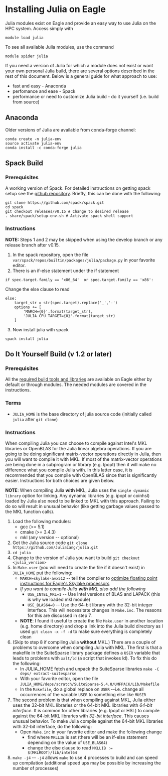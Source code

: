 # Installing Julia on Eagle

Julia modules exist on Eagle and provide an easy way to use Julia on the HPC system. Access simply with
```shell
module load julia
```
To see all available Julia modules, use the command
```shell
module spider julia
```
If you need a version of Julia for which a module does not exist or want your own personal Julia build, there are several options described in the rest of this document.  Below is a general guide for what approach to use:
* fast and easy - Anaconda
* perfomance and ease - Spack
* performance or need to customize Julia build - do it yourself (i.e. build from source)

## Anaconda
Older versions of Julia are available from conda-forge channel:
```
conda create -n julia-env
source activate julia-env
conda install -c conda-forge julia
```

## Spack Build

### Prerequisites

A working version of Spack.  For detailed instructions on getting spack setup see the [github repository](https://github.com/spack/spack).  Briefly, this can be done with the following:
```
git clone https://github.com/spack/spack.git
cd spack
git checkout releases/v0.15 # Change to desired release
. share/spack/setup-env.sh # Activate spack shell support
```

### Instructions

**NOTE:** Steps 1 and 2 may be skipped when using the develop branch or any release branch after v0.15.

1. In the spack repository, open the file `var/spack/repos/builtin/packages/julia/package.py` in your favorite editor.
2. There is an if-else statement under the if statement 
```
if spec.target.family == 'x86_64'  or spec.target.family == 'x86':
```
Change the else clause to read
```
else:
    target_str = str(spec.target).replace('_','-')
    options += [
        'MARCH={0}'.format(target_str),
        'JULIA_CPU_TARGET={0}'.format(target_str)
    ]
```
3. Now install julia with spack
 ```
 spack install julia
 ```

## Do It Yourself Build (v 1.2 or later)

### Prerequisites

All the [required build tools and libraries](https://github.com/JuliaLang/julia/blob/code-examples/doc/build/build.md#required-build-tools-and-external-libraries) are available on Eagle either by default or through modules.  The needed modules are covered in the instructions.

### Terms
* `JULIA_HOME` is the base directory of julia source code (initially called `julia` after `git clone`)

### Instructions
When compiling Julia you can choose to compile against Intel's MKL libraries or OpenBLAS for the Julia linear algebra operations. If you are going to be doing significant matrix-vector operations directly in Julia, then you will want to compile it with MKL. If most of the matrix-vector operations are being done in a subprogram or library (e.g. Ipopt) then it will make no difference what you compile Julia with.  In this latter case, it is recommended that you compile with OpenBLAS since that is significantly easier. Instructions for both choices are given below.

**NOTE**: When compiling Julia **with** MKL, Julia uses the `single dynamic library` option for linking.  Any dynamic libraries (e.g. ipopt or coinhsl) loaded by Julia also need to be linked to MKL with this approach.  Failing to do so will result in unusual behavior (like getting garbage values passed to the MKL function calls).

1. Load the following modules:
    * gcc (>= 5.1)
    * cmake (>= 3.4.3)
    * mkl (any version -- optional)
2. Get the Julia source code 
`git clone https://github.com/JuliaLang/julia.git`
3. `cd julia`
4. Change to the version of Julia you want to build `git checkout <julia_version>`
5. In `Make.user` (you will need to create the file if it doesn't exist) in `JULIA_HOME` put the following:
	* `MARCH=skylake-avx512` -- tell the compiler to [optimize floating point instructions for Eagle's Skylake processors](https://www.nrel.gov/hpc/eagle-software-libraries-mkl.html)
    * *If you want to compile Julia **with** MKL also add the following*
        * `USE_INTEL_MKL=1` -- Use Intel versions of BLAS and LAPACK (this is why we loaded mkl module)
        * `USE_BLAS64=0` -- Use the 64-bit library with the 32-bit integer interface. This will necessitate changes in `Make.inc`. The reasons for this are discussed in step 7.
    * **NOTE**: I found it useful to create the file `Make.user` in another location (e.g. home directory) and drop a link into the Julia build directory as I used `git clean -x -f -d` to make sure everything is completely clean
6. (Skip to step 8 if compiling Julia **without** MKL.) There are a couple of problems to overcome when compiling Julia with MKL.  The first is that a makefile in the SuiteSparse library package defines a `USER` variable that leads to problems with `xalt/ld` (a script that invokes ld).  To fix this do the following:
    * In JULIA_HOME fetch and unpack the SuiteSparse libraries
`make -C deps/ extract-suitesparse`
    * With your favorite editor, open the file
`JULIA_HOME/deps/scratch/SuiteSparse-5.4.0/UMFPACK/Lib/Makefile`
    * In the `Makefile`, do a global replace on `USER` --i.e. change all occurrences of the variable  `USER`  to something else like  `MUSER`
7. The second problem is that when compiling against MKL, Julia either uses the 32-bit MKL libraries or the 64-bit MKL libraries with *64-bit interface*.  It is common for other libraries (e.g. Ipopt or HSL) to compile against the 64-bit MKL libraries with *32-bit interface*.  This causes unusual behavior.  To make Julia compile against the 64-bit MKL libraries with 32-bit interface, do the following:
    * Open `Make.inc` in your favorite editor and make the following change
        * find where `MKLLIB` is set (there will be an if-else statement depending on the value of `USE_BLAS64`)
        * change the else clause to read `MKLLIB := $(MKLROOT)/lib/intel64`
8. `make -j4` -- `-j4` allows `make` to use 4 processes to build and can speed up compilation (additional speed ups may be possible by increasing the number of processes)
